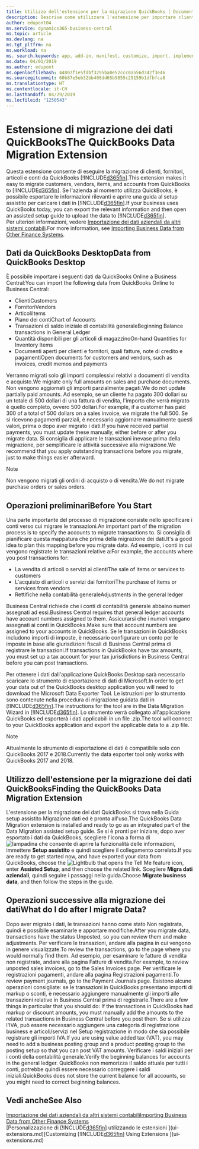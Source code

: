 ```yaml
---
title: Utilizzo dell'estensione per la migrazione QuickBooks | Documenti Microsoft
description: Descrive come utilizzare l'estensione per importare clienti, fornitori, articoli e conti da QuickBooks Desktop a Business Central.
author: edupont04
ms.service: dynamics365-business-central
ms.topic: article
ms.devlang: na
ms.tgt_pltfrm: na
ms.workload: na
ms. search.keywords: app, add-in, manifest, customize, import, implement
ms.date: 04/01/2019
ms.author: edupont
ms.openlocfilehash: 44807f1e5fdbf3295ba0e52ccc0a556d342f3e46
ms.sourcegitcommit: 60b87e5eb32bb408dd65b9855c29159b1dfbfca8
ms.translationtype: HT
ms.contentlocale: it-CH
ms.lasthandoff: 04/29/2019
ms.locfileid: "1250543"
---
```

# <a name="the-quickbooks-data-migration-extension"></a><span data-ttu-id="7bfca-103">Estensione di migrazione dei dati QuickBooks</span><span class="sxs-lookup"><span data-stu-id="7bfca-103">The QuickBooks Data Migration Extension</span></span>
<span data-ttu-id="7bfca-104">Questa estensione consente di eseguire la migrazione di clienti, fornitori, articoli e conti da QuickBooks [!INCLUDE[d365fin](includes/d365fin_md.md)].</span><span class="sxs-lookup"><span data-stu-id="7bfca-104">This extension makes it easy to migrate customers, vendors, items, and accounts from QuickBooks to [!INCLUDE[d365fin](includes/d365fin_md.md)].</span></span> <span data-ttu-id="7bfca-105">Se l'azienda al momento utilizza QuickBooks, è possibile esportare le informazioni rilevanti e aprire una guida al setup assistito per caricare i dati in [!INCLUDE[d365fin](includes/d365fin_md.md)].</span><span class="sxs-lookup"><span data-stu-id="7bfca-105">If your business uses QuickBooks today, you can export the relevant information and then open an assisted setup guide to upload the data to [!INCLUDE[d365fin](includes/d365fin_md.md)].</span></span>  
<span data-ttu-id="7bfca-106">Per ulteriori informazioni, vedere [Importazione dei dati aziendali da altri sistemi contabili](across-import-data-configuration-packages.md).</span><span class="sxs-lookup"><span data-stu-id="7bfca-106">For more information, see [Importing Business Data from Other Finance Systems](across-import-data-configuration-packages.md).</span></span>

## <a name="data-from-quickbooks-desktop"></a><span data-ttu-id="7bfca-107">Dati da QuickBooks Desktop</span><span class="sxs-lookup"><span data-stu-id="7bfca-107">Data from QuickBooks Desktop</span></span>
 
<span data-ttu-id="7bfca-108">È possibile importare i seguenti dati da QuickBooks Online a Business Central:</span><span class="sxs-lookup"><span data-stu-id="7bfca-108">You can import the following data from QuickBooks Online to Business Central:</span></span>

- <span data-ttu-id="7bfca-109">Clienti</span><span class="sxs-lookup"><span data-stu-id="7bfca-109">Customers</span></span>  
- <span data-ttu-id="7bfca-110">Fornitori</span><span class="sxs-lookup"><span data-stu-id="7bfca-110">Vendors</span></span>  
- <span data-ttu-id="7bfca-111">Articoli</span><span class="sxs-lookup"><span data-stu-id="7bfca-111">Items</span></span>  
- <span data-ttu-id="7bfca-112">Piano dei conti</span><span class="sxs-lookup"><span data-stu-id="7bfca-112">Chart of Accounts</span></span>  
- <span data-ttu-id="7bfca-113">Transazioni di saldo iniziale di contabilità generale</span><span class="sxs-lookup"><span data-stu-id="7bfca-113">Beginning Balance transactions in General Ledger</span></span>  
- <span data-ttu-id="7bfca-114">Quantità disponibili per gli articoli di magazzino</span><span class="sxs-lookup"><span data-stu-id="7bfca-114">On-hand Quantities for Inventory Items</span></span>  
- <span data-ttu-id="7bfca-115">Documenti aperti per clienti e fornitori, quali fatture, note di credito e pagamenti</span><span class="sxs-lookup"><span data-stu-id="7bfca-115">Open documents for customers and vendors, such as invoices, credit memos and payments</span></span>  

<span data-ttu-id="7bfca-116">Verranno migrati solo gli importi complessivi relativi a documenti di vendita e acquisto.</span><span class="sxs-lookup"><span data-stu-id="7bfca-116">We migrate only full amounts on sales and purchase documents.</span></span> <span data-ttu-id="7bfca-117">Non vengono aggiornati gli importi parzialmente pagati.</span><span class="sxs-lookup"><span data-stu-id="7bfca-117">We do not update partially paid amounts.</span></span> <span data-ttu-id="7bfca-118">Ad esempio, se un cliente ha pagato 300 dollari su un totale di 500 dollari di una fattura di vendita, l'importo che verrà migrato è quello completo, ovvero 500 dollari.</span><span class="sxs-lookup"><span data-stu-id="7bfca-118">For example, if a customer has paid 300 of a total of 500 dollars on a sales invoice, we migrate the full 500.</span></span> <span data-ttu-id="7bfca-119">Se si ricevono pagamenti parziali, è necessario aggiornare manualmente questi valori, prima o dopo aver migrato i dati.</span><span class="sxs-lookup"><span data-stu-id="7bfca-119">If you have received partial payments, you must update these manually, either before or after you migrate data.</span></span> <span data-ttu-id="7bfca-120">Si consiglia di applicare le transazioni inevase prima della migrazione, per semplificare le attività successive alla migrazione.</span><span class="sxs-lookup"><span data-stu-id="7bfca-120">We recommend that you apply outstanding transactions before you migrate, just to make things easier afterward.</span></span>

> [!NOTE]
> <span data-ttu-id="7bfca-121">Non vengono migrati gli ordini di acquisto o di vendita.</span><span class="sxs-lookup"><span data-stu-id="7bfca-121">We do not migrate purchase orders or sales orders.</span></span>

## <a name="before-you-start"></a><span data-ttu-id="7bfca-122">Operazioni preliminari</span><span class="sxs-lookup"><span data-stu-id="7bfca-122">Before You Start</span></span>
<span data-ttu-id="7bfca-123">Una parte importante del processo di migrazione consiste nello specificare i conti verso cui migrare le transazioni.</span><span class="sxs-lookup"><span data-stu-id="7bfca-123">An important part of the migration process is to specify the accounts to migrate transactions to.</span></span> <span data-ttu-id="7bfca-124">Si consiglia di pianificare questa mappatura che prima della migrazione dei dati.</span><span class="sxs-lookup"><span data-stu-id="7bfca-124">It's a good idea to plan this mapping before you migrate data.</span></span> <span data-ttu-id="7bfca-125">Ad esempio, i conti in cui vengono registrate le transazioni relative a:</span><span class="sxs-lookup"><span data-stu-id="7bfca-125">For example, the accounts where you post transactions for:</span></span>

- <span data-ttu-id="7bfca-126">La vendita di articoli o servizi ai clienti</span><span class="sxs-lookup"><span data-stu-id="7bfca-126">The sale of items or services to customers</span></span>  
- <span data-ttu-id="7bfca-127">L'acquisto di articoli o servizi dai fornitori</span><span class="sxs-lookup"><span data-stu-id="7bfca-127">The purchase of items or services from vendors</span></span>  
- <span data-ttu-id="7bfca-128">Rettifiche nella contabilità generale</span><span class="sxs-lookup"><span data-stu-id="7bfca-128">Adjustments in the general ledger</span></span>  

<span data-ttu-id="7bfca-129">Business Central richiede che i conti di contabilità generale abbaino numeri assegnati ad essi.</span><span class="sxs-lookup"><span data-stu-id="7bfca-129">Business Central requires that general ledger accounts have account numbers assigned to them.</span></span> <span data-ttu-id="7bfca-130">Assicurarsi che i numeri vengano assegnati ai conti in QuickBooks.</span><span class="sxs-lookup"><span data-stu-id="7bfca-130">Make sure that account numbers are assigned to your accounts in QuickBooks.</span></span>
<span data-ttu-id="7bfca-131">Se le transazioni in QuickBooks includono importi di imposte, è necessario configurare un conto per le imposte in base alle giurisdizioni fiscali di Business Central prima di registrare le transazioni.</span><span class="sxs-lookup"><span data-stu-id="7bfca-131">If transactions in QuickBooks have tax amounts, you must set up a tax account for your tax jurisdictions in Business Central before you can post transactions.</span></span>

<span data-ttu-id="7bfca-132">Per ottenere i dati dall'applicazione QuickBooks Desktop sarà necessario scaricare lo strumento di esportazione di dati di Microsoft.</span><span class="sxs-lookup"><span data-stu-id="7bfca-132">In order to get your data out of the QuickBooks desktop application you will need to download the Microsoft Data Exporter Tool.</span></span>  <span data-ttu-id="7bfca-133">Le istruzioni per lo strumento sono contenute nella procedura di migrazione guidata dati in [!INCLUDE[d365fin](includes/d365fin_md.md)].</span><span class="sxs-lookup"><span data-stu-id="7bfca-133">The instructions for the tool are in the Data Migration Wizard in [!INCLUDE[d365fin](includes/d365fin_md.md)].</span></span> <span data-ttu-id="7bfca-134">Lo strumento verrà collegato all'applicazione QuickBooks ed esporterà i dati applicabili in un file .zip.</span><span class="sxs-lookup"><span data-stu-id="7bfca-134">The tool will connect to your QuickBooks application and export the applicable data to a .zip file.</span></span>  

> [!NOTE]
> <span data-ttu-id="7bfca-135">Attualmente lo strumento di esportazione di dati è compatibile solo con QuickBooks 2017 e 2018.</span><span class="sxs-lookup"><span data-stu-id="7bfca-135">Currently the data exporter tool only works with QuickBooks 2017 and 2018.</span></span>

## <a name="finding-the-quickbooks-data-migration-extension"></a><span data-ttu-id="7bfca-136">Utilizzo dell'estensione per la migrazione dei dati QuickBooks</span><span class="sxs-lookup"><span data-stu-id="7bfca-136">Finding the QuickBooks Data Migration Extension</span></span>
<span data-ttu-id="7bfca-137">L'estensione per la migrazione dei dati QuickBooks si trova nella Guida setup assistito Migrazione dati ed è pronta all'uso.</span><span class="sxs-lookup"><span data-stu-id="7bfca-137">The QuickBooks Data Migration extension is installed and ready to go as an integrated part of the Data Migration assisted setup guide.</span></span> <span data-ttu-id="7bfca-138">Se si è pronti per iniziare, dopo aver esportato i dati da QuickBooks, scegliere l'icona a forma di ![lampadina che consente di aprire la funzionalità delle informazioni](media/ui-search/search_small.png "Informazioni sull'operazione che si desidera eseguire"), immettere **Setup assistito** e quindi scegliere il collegamento correlato.</span><span class="sxs-lookup"><span data-stu-id="7bfca-138">If you are ready to get started now, and have exported your data from QuickBooks, choose the ![Lightbulb that opens the Tell Me feature](media/ui-search/search_small.png "Tell me what you want to do") icon, enter **Assisted Setup**, and then choose the related link.</span></span> <span data-ttu-id="7bfca-139">Scegliere **Migra dati aziendali**, quindi seguire i passaggi nella guida.</span><span class="sxs-lookup"><span data-stu-id="7bfca-139">Choose **Migrate business data**, and then follow the steps in the guide.</span></span>  

## <a name="what-do-i-do-after-i-migrate-data"></a><span data-ttu-id="7bfca-140">Operazioni successive alla migrazione dei dati</span><span class="sxs-lookup"><span data-stu-id="7bfca-140">What do I do after I migrate Data?</span></span>
<span data-ttu-id="7bfca-141">Dopo aver migrato i dati, le transazioni hanno come stato Non registrata, quindi è possibile esaminarle e apportare modifiche.</span><span class="sxs-lookup"><span data-stu-id="7bfca-141">After you migrate data, transactions have the status Unposted, so you can review them and make adjustments.</span></span> <span data-ttu-id="7bfca-142">Per verificare le transazioni, andare alla pagina in cui vengono in genere visualizzate.</span><span class="sxs-lookup"><span data-stu-id="7bfca-142">To review the transactions, go to the page where you would normally find them.</span></span> <span data-ttu-id="7bfca-143">Ad esempio, per esaminare le fatture di vendita non registrate, andare alla pagina Fatture di vendita.</span><span class="sxs-lookup"><span data-stu-id="7bfca-143">For example, to review unposted sales invoices, go to the Sales Invoices page.</span></span> <span data-ttu-id="7bfca-144">Per verificare le registrazioni pagamenti, andare alla pagina Registrazioni pagamenti.</span><span class="sxs-lookup"><span data-stu-id="7bfca-144">To review payment journals, go to the Payment Journals page.</span></span>
<span data-ttu-id="7bfca-145">Esistono alcune operazioni consigliate: se le transazioni in QuickBooks presentano importi di markup o sconti, è necessario aggiungere manualmente gli importi alle transazioni relative in Business Central prima di registrarle.</span><span class="sxs-lookup"><span data-stu-id="7bfca-145">There are a few things in particular that you should do: If the transactions in QuickBooks had markup or discount amounts, you must manually add the amounts to the related transactions in Business Central before you post them.</span></span>
<span data-ttu-id="7bfca-146">Se si utilizza l'IVA, può essere necessario aggiungere una categoria di registrazione business e articoli/servizi nel Setup registrazione in modo che sia possibile registrare gli importi IVA.</span><span class="sxs-lookup"><span data-stu-id="7bfca-146">If you are using value added tax (VAT), you may need to add a business posting group and a product posting group to the posting setup so that you can post VAT amounts.</span></span>
<span data-ttu-id="7bfca-147">Verificare i saldi iniziali per i conti della contabilità generale.</span><span class="sxs-lookup"><span data-stu-id="7bfca-147">Verify the beginning balances for accounts in the general ledger.</span></span> <span data-ttu-id="7bfca-148">QuickBooks non memorizza il saldo attuale per tutti i conti, potrebbe quindi essere necessario correggere i saldi iniziali.</span><span class="sxs-lookup"><span data-stu-id="7bfca-148">QuickBooks does not store the current balance for all accounts, so you might need to correct beginning balances.</span></span>

## <a name="see-also"></a><span data-ttu-id="7bfca-149">Vedi anche</span><span class="sxs-lookup"><span data-stu-id="7bfca-149">See Also</span></span>
[<span data-ttu-id="7bfca-150">Importazione dei dati aziendali da altri sistemi contabili</span><span class="sxs-lookup"><span data-stu-id="7bfca-150">Importing Business Data from Other Finance Systems</span></span>](across-import-data-configuration-packages.md)  
<span data-ttu-id="7bfca-151">[Personalizzazione di [!INCLUDE[d365fin](includes/d365fin_md.md)] utilizzando le estensioni ](ui-extensions.md)</span><span class="sxs-lookup"><span data-stu-id="7bfca-151">[Customizing [!INCLUDE[d365fin](includes/d365fin_md.md)] Using Extensions ](ui-extensions.md)</span></span>  

